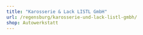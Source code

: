 ```yaml
---
title: "Karosserie & Lack LISTL GmbH"
url: /regensburg/karosserie-und-lack-listl-gmbh/
shop: Autowerkstatt
---
```

